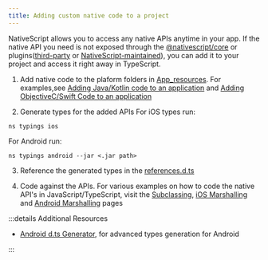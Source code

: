 ```yaml
---
title: Adding custom native code to a project
---
```



NativeScript allows you to access any native APIs anytime in your app. If the native API you need is not exposed through the [@nativescript/core](https://docs.nativescript.org/understanding-packages#nativescript-core) or plugins([third-party](https://market.nativescript.org/)  or [NativeScript-maintained](https://docs.nativescript.org/plugins/index.html)), you can add it to your project and access it right away in TypeScript.


1. Add native code to the plaform folders in [App_resources](/project-structure/app-resources). For examples,see [Adding Java/Kotlin code to an application](/project-structure/app-resources#adding-java-kotlin-code-to-an-application) and [Adding ObjectiveC/Swift Code to an application](/project-structure/app-resources#adding-objectivec-swift-code-to-an-application)

2. Generate types for the added APIs
For iOS types run:

```cli
ns typings ios
```

For Android run:

```cli
ns typings android --jar <.jar path>
```

3. Reference the generated types in the [references.d.ts](/project-structure/references-d-ts-in-nativescript)

4. Code against the APIs. For various examples on how to code the native API's in JavaScript/TypeScript, visit the [Subclassing](/guide/subclassing/), [iOS Marshalling](/guide/marshalling/nativescript-ios-marshalling) and [Android Marshalling](/guide/marshalling/nativescript-android-marshalling) pages

:::details Additional Resources

- [Android d.ts Generator](https://github.com/NativeScript/android-dts-generator), for advanced types generation for Android

:::
